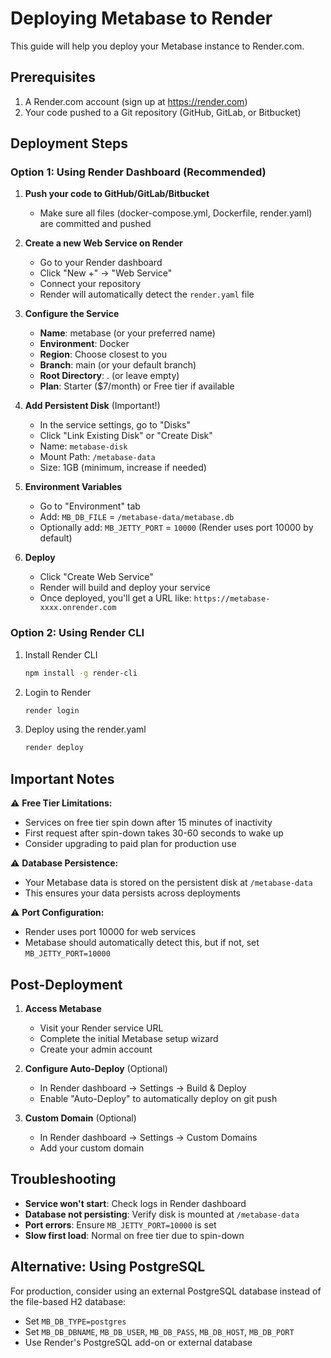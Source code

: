 # Deploying Metabase to Render

This guide will help you deploy your Metabase instance to Render.com.

## Prerequisites
1. A Render.com account (sign up at https://render.com)
2. Your code pushed to a Git repository (GitHub, GitLab, or Bitbucket)

## Deployment Steps

### Option 1: Using Render Dashboard (Recommended)

1. **Push your code to GitHub/GitLab/Bitbucket**
   - Make sure all files (docker-compose.yml, Dockerfile, render.yaml) are committed and pushed

2. **Create a new Web Service on Render**
   - Go to your Render dashboard
   - Click "New +" → "Web Service"
   - Connect your repository
   - Render will automatically detect the `render.yaml` file

3. **Configure the Service**
   - **Name**: metabase (or your preferred name)
   - **Environment**: Docker
   - **Region**: Choose closest to you
   - **Branch**: main (or your default branch)
   - **Root Directory**: . (or leave empty)
   - **Plan**: Starter ($7/month) or Free tier if available
   
4. **Add Persistent Disk** (Important!)
   - In the service settings, go to "Disks"
   - Click "Link Existing Disk" or "Create Disk"
   - Name: `metabase-disk`
   - Mount Path: `/metabase-data`
   - Size: 1GB (minimum, increase if needed)

5. **Environment Variables**
   - Go to "Environment" tab
   - Add: `MB_DB_FILE` = `/metabase-data/metabase.db`
   - Optionally add: `MB_JETTY_PORT` = `10000` (Render uses port 10000 by default)

6. **Deploy**
   - Click "Create Web Service"
   - Render will build and deploy your service
   - Once deployed, you'll get a URL like: `https://metabase-xxxx.onrender.com`

### Option 2: Using Render CLI

1. Install Render CLI
   ```bash
   npm install -g render-cli
   ```

2. Login to Render
   ```bash
   render login
   ```

3. Deploy using the render.yaml
   ```bash
   render deploy
   ```

## Important Notes

⚠️ **Free Tier Limitations:**
- Services on free tier spin down after 15 minutes of inactivity
- First request after spin-down takes 30-60 seconds to wake up
- Consider upgrading to paid plan for production use

⚠️ **Database Persistence:**
- Your Metabase data is stored on the persistent disk at `/metabase-data`
- This ensures your data persists across deployments

⚠️ **Port Configuration:**
- Render uses port 10000 for web services
- Metabase should automatically detect this, but if not, set `MB_JETTY_PORT=10000`

## Post-Deployment

1. **Access Metabase**
   - Visit your Render service URL
   - Complete the initial Metabase setup wizard
   - Create your admin account

2. **Configure Auto-Deploy** (Optional)
   - In Render dashboard → Settings → Build & Deploy
   - Enable "Auto-Deploy" to automatically deploy on git push

3. **Custom Domain** (Optional)
   - In Render dashboard → Settings → Custom Domains
   - Add your custom domain

## Troubleshooting

- **Service won't start**: Check logs in Render dashboard
- **Database not persisting**: Verify disk is mounted at `/metabase-data`
- **Port errors**: Ensure `MB_JETTY_PORT=10000` is set
- **Slow first load**: Normal on free tier due to spin-down

## Alternative: Using PostgreSQL

For production, consider using an external PostgreSQL database instead of the file-based H2 database:
- Set `MB_DB_TYPE=postgres`
- Set `MB_DB_DBNAME`, `MB_DB_USER`, `MB_DB_PASS`, `MB_DB_HOST`, `MB_DB_PORT`
- Use Render's PostgreSQL add-on or external database

